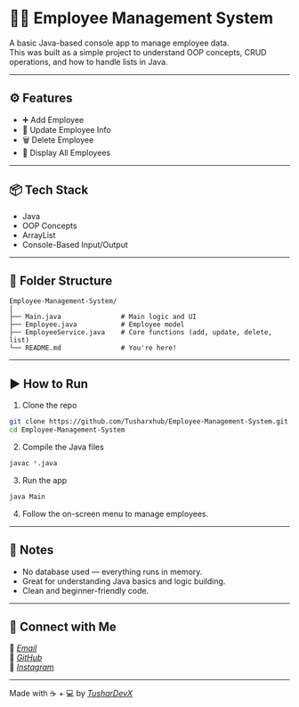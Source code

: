 # 🧑‍💼 Employee Management System

A basic Java-based console app to manage employee data.  
This was built as a simple project to understand OOP concepts, CRUD operations, and how to handle lists in Java.

---

## ⚙️ Features

- ➕ Add Employee
- 📝 Update Employee Info
- 🗑️ Delete Employee
- 📃 Display All Employees

---

## 📦 Tech Stack

- Java  
- OOP Concepts  
- ArrayList  
- Console-Based Input/Output

---

## 📂 Folder Structure

```
Employee-Management-System/
│
├── Main.java               # Main logic and UI
├── Employee.java           # Employee model
├── EmployeeService.java    # Core functions (add, update, delete, list)
└── README.md               # You're here!
```

---

## ▶️ How to Run

1. Clone the repo  
```bash
git clone https://github.com/Tusharxhub/Employee-Management-System.git
cd Employee-Management-System
```

2. Compile the Java files  
```bash
javac *.java
```

3. Run the app  
```bash
java Main
```

4. Follow the on-screen menu to manage employees.

---

## 📌 Notes

- No database used — everything runs in memory.
- Great for understanding Java basics and logic building.
- Clean and beginner-friendly code.

---

## 🔗 Connect with Me

📧 [*Email*](mailto:t.k.d.dey2033929837@gmail.com)  
🔗 [*GitHub*](https://github.com/Tusharxhub)  
📸 [*Instagram*](https://www.instagram.com/tushardevx01/)

---

Made with ☕ + 💻 by [*TusharDevX*](https://github.com/Tusharxhub)
